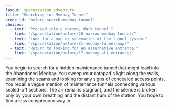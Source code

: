```yaml
---
layout: spacestation_adventure
title: "Searching for Medbay Tunnel"
scene_id: "before-search-medbay-tunnel"
choices:
  - text: "Proceed into a narrow, dark tunnel."
    link: "/spacestation/before/20-narrow-medbay-tunnel/"
  - text: "Look for a map or schematics of the tunnel system."
    link: "/spacestation/before/21-medbay-tunnel-map/"
  - text: "Return to looking for an alternative entrance."
    link: "/spacestation/before/17-medbay-alt-entrance/"
---
```


You begin to search for a hidden maintenance tunnel that might lead into the Abandoned Medbay. You sweep your datapad's light along the walls, examining the seams and looking for any signs of concealed access points. You recall a vague mention of maintenance tunnels connecting various sealed-off sections. The air remains stagnant, and the silence is broken only by your own breathing and the distant hum of the station. You hope to find a less conspicuous way in.
